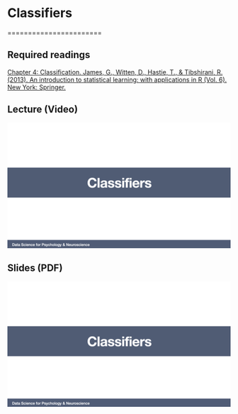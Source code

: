 # Classifiers
=======================

## Required readings

[Chapter 4: Classification. James, G., Witten, D., Hastie, T., & Tibshirani, R. (2013). An introduction to statistical learning: with applications in R (Vol. 6). New York: Springer.](https://link.springer.com/book/10.1007/978-1-0716-1418-1)

## Lecture (Video)

[![Classifiers](../thumbnails/classifiers.jpeg)](https://www.youtube.com/watch?v=r78WCl1vSik "Classifiers")

## Slides (PDF)

[![Classifiers](../thumbnails/classifiers.jpeg)](https://github.com/CoAxLab/Data-Explorations/blob/main/book/slides/classifiers.pdf "Classifiers")
